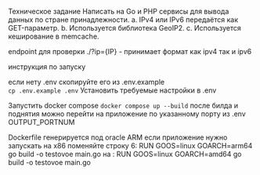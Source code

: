 Техническое задание
Написать на Go и PHP сервисы для вывода данных по стране принадлежности.
a. IPv4 или IPv6 передаётся как GET-параметр.
b. Используется библиотека GeoIP2.
c. Используется кеширование в memcache.

endpoint для проверки 
./?ip={IP}   - принимает формат как ipv4 так и ipv6

инструкция по запуску

если нету .env скопируйте его из .env.example  
    `cp .env.example .env`
Установить требуемые настройки в .env  

Запустить docker compose 
    `docker compose up --build` 
после билда и поднятия можно перейти на приложение по указанному порту из .env OUTPUT_PORTNUM 


Dockerfile генерируется под oracle ARM 
если приложение нужно запускать на  x86 поменяйте 
строку  6:
RUN GOOS=linux GOARCH=arm64 go build -o testovoe main.go
на : 
RUN GOOS=linux GOARCH=amd64 go build -o testovoe main.go
